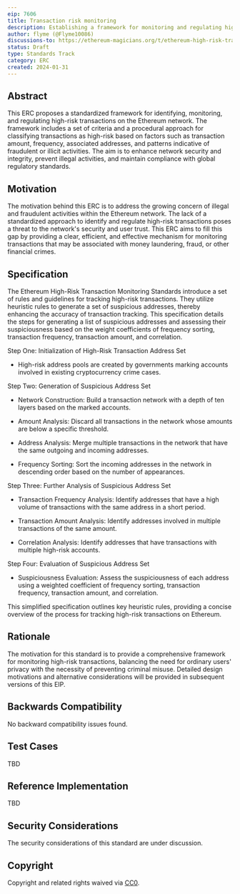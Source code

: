 ```yaml
---
eip: 7606
title: Transaction risk monitoring
description: Establishing a framework for monitoring and regulating high-risk
author: flyme (@Flyme10086)
discussions-to: https://ethereum-magicians.org/t/ethereum-high-risk-transaction-surveillance-guidelines/18415
status: Draft
type: Standards Track
category: ERC
created: 2024-01-31
---
```


## Abstract

This ERC proposes a standardized framework for identifying, monitoring, and regulating high-risk transactions on the Ethereum network. The framework includes a set of criteria and a procedural approach for classifying transactions as high-risk based on factors such as transaction amount, frequency, associated addresses, and patterns indicative of fraudulent or illicit activities. The aim is to enhance network security and integrity, prevent illegal activities, and maintain compliance with global regulatory standards.

## Motivation

The motivation behind this ERC is to address the growing concern of illegal and fraudulent activities within the Ethereum network. The lack of a standardized approach to identify and regulate high-risk transactions poses a threat to the network's security and user trust. This ERC aims to fill this gap by providing a clear, efficient, and effective mechanism for monitoring transactions that may be associated with money laundering, fraud, or other financial crimes.

## Specification

The Ethereum High-Risk Transaction Monitoring Standards introduce a set of rules and guidelines for tracking high-risk transactions. They utilize heuristic rules to generate a set of suspicious addresses, thereby enhancing the accuracy of transaction tracking. This specification details the steps for generating a list of suspicious addresses and assessing their suspiciousness based on the weight coefficients of frequency sorting, transaction frequency, transaction amount, and correlation.

Step One: Initialization of High-Risk Transaction Address Set

- High-risk address pools are created by governments marking accounts involved in existing cryptocurrency crime cases.

Step Two: Generation of Suspicious Address Set

- Network Construction: Build a transaction network with a depth of ten layers based on the marked accounts.

- Amount Analysis: Discard all transactions in the network whose amounts are below a specific threshold.

- Address Analysis: Merge multiple transactions in the network that have the same outgoing and incoming addresses.

- Frequency Sorting: Sort the incoming addresses in the network in descending order based on the number of appearances.

Step Three: Further Analysis of Suspicious Address Set

- Transaction Frequency Analysis: Identify addresses that have a high volume of transactions with the same address in a short period.

- Transaction Amount Analysis: Identify addresses involved in multiple transactions of the same amount.

- Correlation Analysis: Identify addresses that have transactions with multiple high-risk accounts.

Step Four: Evaluation of Suspicious Address Set

- Suspiciousness Evaluation: Assess the suspiciousness of each address using a weighted coefficient of frequency sorting, transaction frequency, transaction amount, and correlation.

This simplified specification outlines key heuristic rules, providing a concise overview of the process for tracking high-risk transactions on Ethereum.

## Rationale

The motivation for this standard is to provide a comprehensive framework for monitoring high-risk transactions, balancing the need for ordinary users' privacy with the necessity of preventing criminal misuse. Detailed design motivations and alternative considerations will be provided in subsequent versions of this EIP.

## Backwards Compatibility

No backward compatibility issues found.

## Test Cases

TBD

## Reference Implementation

TBD

## Security Considerations

The security considerations of this standard are under discussion.

## Copyright

Copyright and related rights waived via [CC0](../LICENSE.md).